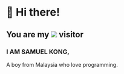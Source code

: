 # 👋 Hi there!  
## You are my ![](https://profile-counter.glitch.me/a-programmer-cat/count.svg)  visitor
### I AM SAMUEL KONG,  
 A boy from Malaysia who love programming.  

